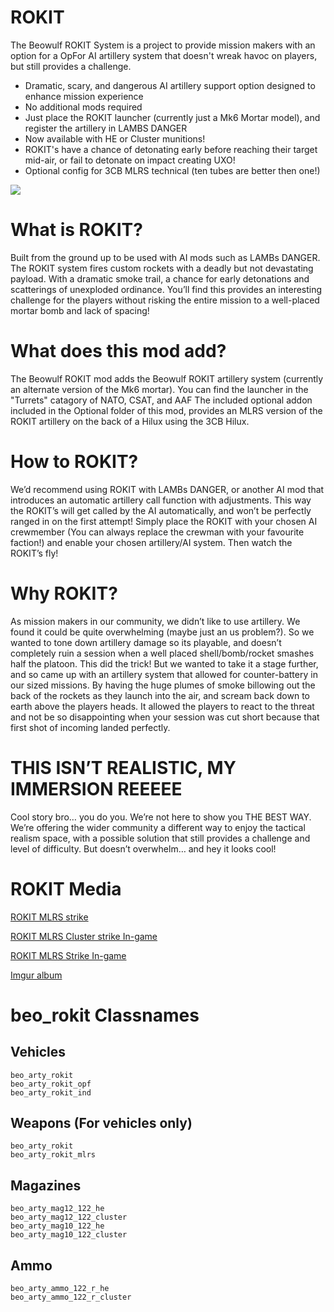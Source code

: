 # ROKIT
The Beowulf ROKIT System is a project to provide mission makers with an option for a OpFor AI artillery system that doesn't wreak havoc on players, but still provides a challenge.

-	Dramatic, scary, and dangerous AI artillery support option designed to enhance mission experience
-	No additional mods required
-	Just place the ROKIT launcher (currently just a Mk6 Mortar model), and register the artillery in LAMBS DANGER
-	Now available with HE or Cluster munitions!
- ROKIT's have a chance of detonating early before reaching their target mid-air, or fail to detonate on impact creating UXO!
-	Optional config for 3CB MLRS technical (ten tubes are better then one!)

![](https://media3.giphy.com/media/v1.Y2lkPTc5MGI3NjExNDkzNTY2ZDVhMTFhNmIwNDIzMDM3YjMwNzE4NGU2OTQyOGRlNTk5ZiZjdD1n/AADctIXKpydt6TrjwU/giphy.gif)


# What is ROKIT?
Built from the ground up to be used with AI mods such as LAMBs DANGER. The ROKIT system fires custom rockets with a deadly but not devastating payload. With a dramatic smoke trail, a chance for early detonations and scatterings of unexploded ordinance. You’ll find this provides an interesting challenge for the players without risking the entire mission to a well-placed mortar bomb and lack of spacing!

# What does this mod add?
 The Beowulf ROKIT mod adds the Beowulf ROKIT artillery system (currently an alternate version of the Mk6 mortar). You can find the launcher in the "Turrets" catagory of NATO, CSAT, and AAF
 The included optional addon included in the Optional folder of this mod, provides an MLRS version of the ROKIT artillery on the back of a Hilux using the 3CB Hilux.


# How to ROKIT?
 We’d recommend using ROKIT with LAMBs DANGER, or another AI mod that introduces an automatic artillery call function with adjustments. This way the ROKIT’s will get called by the AI automatically, and won’t be perfectly ranged in on the first attempt!
 Simply place the ROKIT with your chosen AI crewmember (You can always replace the crewman with your favourite faction!) and enable your chosen artillery/AI system. Then watch the ROKIT’s fly!

# Why ROKIT?
 As mission makers in our community, we didn’t like to use artillery. We found it could be quite overwhelming (maybe just an us problem?). So we wanted to tone down artillery damage so its playable, and doesn’t completely ruin a session when a well placed shell/bomb/rocket smashes half the platoon. This did the trick! But we wanted to take it a stage further, and so came up with an artillery system that allowed for counter-battery in our sized missions. 
 By having the huge plumes of smoke billowing out the back of the rockets as they launch into the air, and scream back down to earth above the players heads. It allowed the players to react to the threat and not be so disappointing when your session was cut short because that first shot of incoming landed perfectly.

# THIS ISN’T REALISTIC, MY IMMERSION REEEEE
 Cool story bro… you do you. We’re not here to show you THE BEST WAY. We’re offering the wider community a different way to enjoy the tactical realism space, with a possible solution that still provides a challenge and level of difficulty. But doesn’t overwhelm… and hey it looks cool! 


# ROKIT Media
[ROKIT MLRS strike](https://cdn.medal.tv/ugcc/content-social/XDtOJev8Dx1xUyrSh_0R1A.mp4?auth=exp=1678156200~data=MTc0MzUwODMzLFlsWVRBeXRsNFdENHkscW9NZUVkeFVJ~hmac=12742caedf88b18dfa39c800f44f3c9d7fbb49e9c8445828592a783461009636)

[ROKIT MLRS Cluster strike In-game](https://cdn.medal.tv/ugcc/content-social/2zWu0rLjLvFnrPGSaHrWZw.mp4?auth=exp=1678156200~data=MTc0MzUwODMzLFlkcGRWeWhLTExRZzQscW9NZUVkeFVJ~hmac=dbd94feefff90be184b102c243657b715919f3add1034d901197704f77174255)

[ROKIT MLRS Strike In-game](https://cdn.medal.tv/ugcc/content-social/f9XsTahFgnPkG52XtKgxIA.mp4?auth=exp=1678156200~data=ODk0OTM4OTgsVVllZXBUUU1fMXdMLSxxb01lRWR4VUk~hmac=81bd0ad6632c7103f68c4020649307fb426c4c5723136074d47470d77a777729)

[Imgur album](https://imgur.com/a/oFLcw62)

# beo_rokit Classnames

## Vehicles
```
beo_arty_rokit
beo_arty_rokit_opf
beo_arty_rokit_ind
```

## Weapons (For vehicles only)
```
beo_arty_rokit
beo_arty_rokit_mlrs
```

## Magazines
```
beo_arty_mag12_122_he
beo_arty_mag12_122_cluster
beo_arty_mag10_122_he
beo_arty_mag10_122_cluster
```

## Ammo
```
beo_arty_ammo_122_r_he
beo_arty_ammo_122_r_cluster
```

